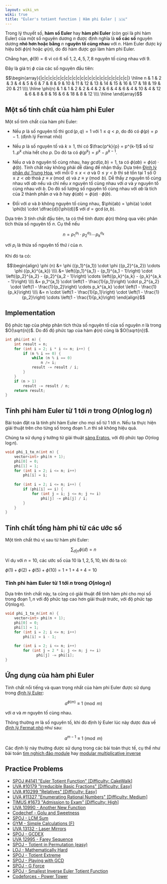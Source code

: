 ```yaml
---
layout: wiki_vn
wiki: true
title: "Euler's totient function | Hàm phi Euler | 🇻🇳"
---
```


Trong lý thuyết số, **hàm số Euler** hay **hàm phi Euler** (còn gọi là phi hàm Euler) của một số nguyên dương $n$ được định nghĩa là **số các số** nguyên dương **nhỏ hơn hoặc bằng** $n$ n**guyên tố cùng nhau** với $n$. Hàm Euler được ký hiệu bởi $\phi (n)$ hoặc $\varphi (n)$, do đó hàm được gọi làm hàm phi Euler.

Chẳng hạn,  $\phi (9) = 6$ vì có 6 số $1, 2, 4, 5,7, 8$ nguyên tố cùng nhau với $9$.

Đây là giá trị $\phi$ của các số nguyên đầu tiên:

$$\begin{array}{|c|c|c|c|c|c|c|c|c|c|c|c|c|c|c|c|c|c|c|c|c|c|}
\hline
n & 1 & 2 & 3 & 4 & 5 & 6 & 7 & 8 & 9 & 10 & 11 & 12 & 13 & 14 & 15 & 16 & 17 & 18 & 19 & 20 & 21 \\\\ \hline
\phi(n) & 1 & 1 & 2 & 2 & 4 & 2 & 6 & 4 & 6 & 4 & 10 & 4 & 12 & 6 & 8 & 8 & 16 & 6 & 18 & 8 & 12 \\\\ \hline
\end{array}$$



## Một số tính chất của hàm phi Euler

Một số tính chất của hàm phi Euler:

+ Nếu $p$ là số nguyên tố thì $\gcd(p, q) = 1$ với $1 \le q < p$, do đó có $\phi (p) = p - 1$. (định lý Fermat nhỏ)

+ Nếu $p$ là số nguyên tố và $k \ge 1$, thì có $\frac{p^k}{p} = p^{k-1}$ số từ $1..p^k$ chia hết cho $p$. Do đó ta có $\phi(p^k) = p^k - p^{k-1}$.

+ Nếu $a$ và $b$ nguyên tố cùng nhau, hay $gcd(a,b) = 1$, ta có $\phi(a b) = \phi(a) \cdot \phi(b)$. Tính chất này không phải dễ dàng để nhận thấy. Dựa trên [Định lý phần dư Trung Hoa](../../wiki/algebra/chinese-remainder-theorem), với mỗi $0 \le x < a$ và $0 \le y < b$ thì sẽ tồn tại 1 số $0 \le z < a b$ thoả $z \equiv x \pmod{a}$ và $z \equiv y \pmod{b}$. Dễ thấy $z$ nguyên tố cùng nhau với $a b$ nếu và chỉ nếu $x$ nguyên tố cùng nhau với $a$ và $y$ nguyên tố cùng nhau với $b$. Do đó số lượng số nguyên tố cùng nhau với $a b$ là tích của 2 thành phần $a$ và $b$ hay $\phi(a b) = \phi(a) \cdot \phi(b)$.

+ Đối với $a$ và $b$ không nguyên tố cùng nhau, $\phi(ab) = \phi(a) \cdot \phi(b) \cdot \dfrac{d}{\phi(d)}$ với $d = \gcd(a, b)$.

Dựa trên 3 tính chất đầu tiên, ta có thể tính được $\phi(n)$ thông qua việc phân tích thừa số nguyên tố $n$. Cụ thể nếu

$$n = {p_1}^{a_1} \cdot {p_2}^{a_2} \cdots {p_k}^{a_k}$$

với $p_i$ là thừa số nguyên tố thứ $i$ của $n$.

Khi đó ta có:

$$\begin{align}
\phi (n) &= \phi ({p_1}^{a_1}) \cdot \phi ({p_2}^{a_2}) \cdots  \phi ({p_k}^{a_k}) \\\\
&= \left({p_1}^{a_1} - {p_1}^{a_1 - 1}\right) \cdot \left({p_2}^{a_2} - {p_2}^{a_2 - 1}\right) \cdots \left({p_k}^{a_k} - {p_k}^{a_k - 1}\right) \\\\
&= p_1^{a_1} \cdot \left(1 - \frac{1}{p_1}\right) \cdot p_2^{a_2} \cdot \left(1 - \frac{1}{p_2}\right) \cdots p_k^{a_k} \cdot \left(1 - \frac{1}{p_k}\right) \\\\
&= n \cdot \left(1 - \frac{1}{p_1}\right) \cdot \left(1 - \frac{1}{p_2}\right) \cdots \left(1 - \frac{1}{p_k}\right)
\end{align}$$



## Implementation

Độ phức tạp của phép phân tích thừa số nguyên tố của số nguyên $n$ là trong $O(\sqrt{n})$. Do đố độ phức tạp của hàm $\phi (n)$ cũng là $O(\sqrt{n})$.

```cpp
int phi(int n) {
    int result = n;
    for (int i = 2; i * i <= n; i++) {
        if (n % i == 0) {
            while (n % i == 0)
                n /= i;
            result -= result / i;
        }
    }
    if (n > 1)
        result -= result / n;
    return result;
}
```

## Tính phi hàm Euler từ $1$ tới $n$ trong $O(n \log\log{n})$

Bài toán đặt ra là tính phi hàm Euler cho mọi số từ $1$ tới $n$. Nếu ta thực hiện giải thuật trên cho từng số trong đoạn $1..n$ thì sẽ không hiệu quả.

Chúng ta sử dụng ý tưởng từ giải thuật [sàng Eratos](../algebra/sieve-of-eratosthenes), với độ phức tạp $O(n \log \log n)$.

```cpp
void phi_1_to_n(int n) {
    vector<int> phi(n + 1);
    phi[0] = 0;
    phi[1] = 1;
    for (int i = 2; i <= n; i++)
        phi[i] = i;
    
    for (int i = 2; i <= n; i++) {
        if (phi[i] == i) {
            for (int j = i; j <= n; j += i)
                phi[j] -= phi[j] / i;
        }
    }
}
```


## Tính chất tổng hàm phi từ các ước số

Một tính chất thú vị sau từ hàm phi Euler:

$$ \sum_{d|n} \phi{(d)} = n$$

Ví dụ với $n = 10$, các ước số của $10$ là $1, 2, 5, 10$, khi đó ta có:

$\phi{(1)} + \phi{(2)} + \phi{(5)} + \phi{(10)} = 1 + 1 + 4 + 4 = 10$

### Tính phi hàm Euler từ $1$ tới $n$ trong $O(n \log{n})$

Dựa trên tính chất này, ta cũng có giải thuật để tính hàm phi cho mọi số trong đoạn $1,n$ với độ phức tạp cao hơn giải thuật trước, với độ phức tạp $O(n \log n)$.

```cpp
void phi_1_to_n(int n) {
    vector<int> phi(n + 1);
    phi[0] = 0;
    phi[1] = 1;
    for (int i = 2; i <= n; i++)
        phi[i] = i - 1;
    
    for (int i = 2; i <= n; i++)
        for (int j = 2 * i; j <= n; j += i)
              phi[j] -= phi[i];
}
```

## Ứng dụng của hàm phi Euler

Tính chất nổi tiếng và quan trọng nhất của hàm phi Euler được sử dụng trong [định lý Euler](https://vi.wikipedia.org/wiki/%C4%90%E1%BB%8Bnh_l%C3%BD_Euler):

$$a^{\phi(m)} \equiv 1 \pmod m$$ 

với $a$ và $m$ nguyên tố cùng nhau.

Thông thường $m$ là số nguyên tố, khi đó định lý Euler lúc này được đưa về [định lý Fermat nhỏ](https://vi.wikipedia.org/wiki/%C4%90%E1%BB%8Bnh_l%C3%BD_nh%E1%BB%8F_Fermat) như sau:

$$a^{m - 1} \equiv 1 \pmod m$$

Các định lý này thường được sử dụng trong các bài toán thực tế, cụ thể như bài toán [tìm nghich đảo module](../algebra/module-inverse) hay [modular multiplicative inverse](../../wiki/algebra/module-inverse)


## Practice Problems  

* [SPOJ #4141 "Euler Totient Function" [Difficulty: CakeWalk]](http://www.spoj.com/problems/ETF/)
* [UVA #10179 "Irreducible Basic Fractions" [Difficulty: Easy]](http://uva.onlinejudge.org/index.php?option=onlinejudge&page=show_problem&problem=1120)
* [UVA #10299 "Relatives" [Difficulty: Easy]](http://uva.onlinejudge.org/index.php?option=onlinejudge&page=show_problem&problem=1240)
* [UVA #11327 "Enumerating Rational Numbers" [Difficulty: Medium]](http://uva.onlinejudge.org/index.php?option=com_onlinejudge&Itemid=8&page=show_problem&problem=2302)
* [TIMUS #1673 "Admission to Exam" [Difficulty: High]](http://acm.timus.ru/problem.aspx?space=1&num=1673)
* [UVA 10990 - Another New Function](https://uva.onlinejudge.org/index.php?option=onlinejudge&page=show_problem&problem=1931)
* [Codechef - Golu and Sweetness](https://www.codechef.com/problems/COZIE)
* [SPOJ - LCM Sum](http://www.spoj.com/problems/LCMSUM/)
* [GYM - Simple Calculations  (F)](http://codeforces.com/gym/100975)
* [UVA 13132 - Laser Mirrors](https://uva.onlinejudge.org/index.php?option=com_onlinejudge&Itemid=8&page=show_problem&problem=5043)
* [SPOJ - GCDEX](http://www.spoj.com/problems/GCDEX/)
* [UVA 12995 - Farey Sequence](https://uva.onlinejudge.org/index.php?option=com_onlinejudge&Itemid=8&page=show_problem&problem=4878)
* [SPOJ - Totient in Permutation (easy)](http://www.spoj.com/problems/TIP1/)
* [LOJ - Mathematically Hard](http://lightoj.com/volume_showproblem.php?problem=1007)
* [SPOJ - Totient Extreme](http://www.spoj.com/problems/DCEPCA03/)
* [SPOJ - Playing with GCD](http://www.spoj.com/problems/NAJPWG/)
* [SPOJ - G Force](http://www.spoj.com/problems/DCEPC12G/)
* [SPOJ - Smallest Inverse Euler Totient Function](http://www.spoj.com/problems/INVPHI/)
* [Codeforces - Power Tower](http://codeforces.com/problemset/problem/906/D)

